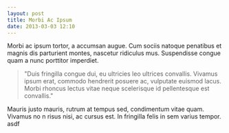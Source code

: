 ```yaml
---
layout: post
title: Morbi Ac Ipsum
date: 2013-03-03 12:10
---
```



Morbi ac ipsum tortor, a accumsan augue. Cum sociis natoque penatibus et magnis dis parturient montes, nascetur ridiculus mus. Suspendisse congue quam a nunc porttitor imperdiet. 

>"Duis fringilla congue dui, eu ultricies leo ultrices convallis. Vivamus ipsum erat, commodo hendrerit posuere ac, vulputate euismod lacus. Morbi rhoncus lectus vitae neque scelerisque id pellentesque est convallis."

Mauris justo mauris, rutrum at tempus sed, condimentum vitae quam. Vivamus no n risus nisi, ac cursus est. In fringilla felis in sem varius tempor. asdf
